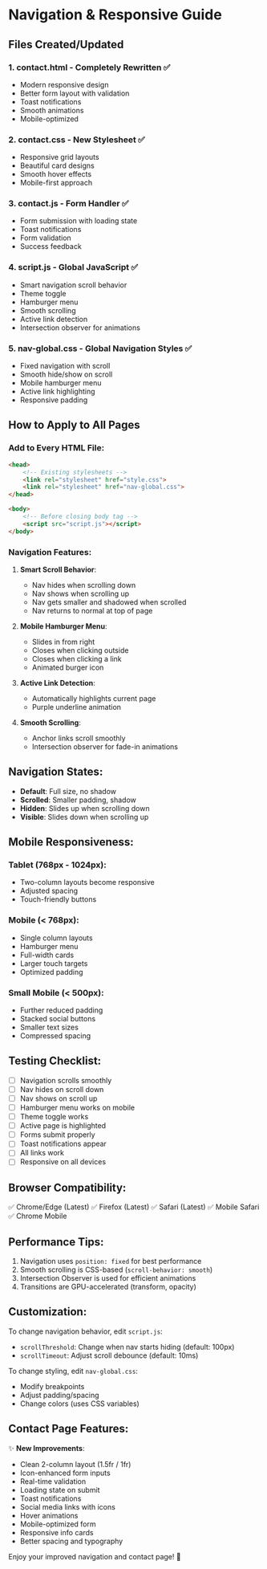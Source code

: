 # Navigation & Responsive Guide

## Files Created/Updated

### 1. **contact.html** - Completely Rewritten ✅
- Modern responsive design
- Better form layout with validation
- Toast notifications
- Smooth animations
- Mobile-optimized

### 2. **contact.css** - New Stylesheet ✅
- Responsive grid layouts
- Beautiful card designs
- Smooth hover effects
- Mobile-first approach

### 3. **contact.js** - Form Handler ✅
- Form submission with loading state
- Toast notifications
- Form validation
- Success feedback

### 4. **script.js** - Global JavaScript ✅
- Smart navigation scroll behavior
- Theme toggle
- Hamburger menu
- Smooth scrolling
- Active link detection
- Intersection observer for animations

### 5. **nav-global.css** - Global Navigation Styles ✅
- Fixed navigation with scroll
- Smooth hide/show on scroll
- Mobile hamburger menu
- Active link highlighting
- Responsive padding

## How to Apply to All Pages

### Add to Every HTML File:

```html
<head>
    <!-- Existing stylesheets -->
    <link rel="stylesheet" href="style.css">
    <link rel="stylesheet" href="nav-global.css">
</head>

<body>
    <!-- Before closing body tag -->
    <script src="script.js"></script>
</body>
```

### Navigation Features:

1. **Smart Scroll Behavior**:
   - Nav hides when scrolling down
   - Nav shows when scrolling up
   - Nav gets smaller and shadowed when scrolled
   - Nav returns to normal at top of page

2. **Mobile Hamburger Menu**:
   - Slides in from right
   - Closes when clicking outside
   - Closes when clicking a link
   - Animated burger icon

3. **Active Link Detection**:
   - Automatically highlights current page
   - Purple underline animation

4. **Smooth Scrolling**:
   - Anchor links scroll smoothly
   - Intersection observer for fade-in animations

## Navigation States:

- **Default**: Full size, no shadow
- **Scrolled**: Smaller padding, shadow
- **Hidden**: Slides up when scrolling down
- **Visible**: Slides down when scrolling up

## Mobile Responsiveness:

### Tablet (768px - 1024px):
- Two-column layouts become responsive
- Adjusted spacing
- Touch-friendly buttons

### Mobile (< 768px):
- Single column layouts
- Hamburger menu
- Full-width cards
- Larger touch targets
- Optimized padding

### Small Mobile (< 500px):
- Further reduced padding
- Stacked social buttons
- Smaller text sizes
- Compressed spacing

## Testing Checklist:

- [ ] Navigation scrolls smoothly
- [ ] Nav hides on scroll down
- [ ] Nav shows on scroll up
- [ ] Hamburger menu works on mobile
- [ ] Theme toggle works
- [ ] Active page is highlighted
- [ ] Forms submit properly
- [ ] Toast notifications appear
- [ ] All links work
- [ ] Responsive on all devices

## Browser Compatibility:

✅ Chrome/Edge (Latest)
✅ Firefox (Latest)
✅ Safari (Latest)
✅ Mobile Safari
✅ Chrome Mobile

## Performance Tips:

1. Navigation uses `position: fixed` for best performance
2. Smooth scrolling is CSS-based (`scroll-behavior: smooth`)
3. Intersection Observer is used for efficient animations
4. Transitions are GPU-accelerated (transform, opacity)

## Customization:

To change navigation behavior, edit `script.js`:
- `scrollThreshold`: Change when nav starts hiding (default: 100px)
- `scrollTimeout`: Adjust scroll debounce (default: 10ms)

To change styling, edit `nav-global.css`:
- Modify breakpoints
- Adjust padding/spacing
- Change colors (uses CSS variables)

## Contact Page Features:

✨ **New Improvements**:
- Clean 2-column layout (1.5fr / 1fr)
- Icon-enhanced form inputs
- Real-time validation
- Loading state on submit
- Toast notifications
- Social media links with icons
- Hover animations
- Mobile-optimized form
- Responsive info cards
- Better spacing and typography

Enjoy your improved navigation and contact page! 🎉
